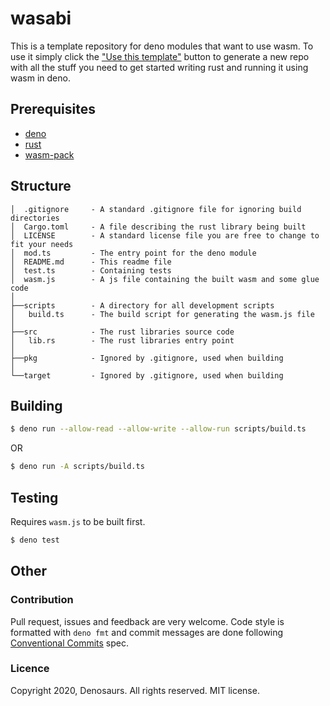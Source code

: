 # wasabi

This is a template repository for deno modules that want to use wasm. To use it simply click the
["Use this template"](https://github.com/denosaurs/wasabi/generate) button to generate a new repo
with all the stuff you need to get started writing rust and running it using wasm in deno.

## Prerequisites

- [deno](https://deno.land/)
- [rust](https://www.rust-lang.org/)
- [wasm-pack](https://rustwasm.github.io/wasm-pack/)

## Structure

```
│  .gitignore     - A standard .gitignore file for ignoring build directories
│  Cargo.toml     - A file describing the rust library being built
│  LICENSE        - A standard license file you are free to change to fit your needs
│  mod.ts         - The entry point for the deno module
│  README.md      - This readme file
│  test.ts        - Containing tests
│  wasm.js        - A js file containing the built wasm and some glue code
│
├──scripts        - A directory for all development scripts
│   build.ts      - The build script for generating the wasm.js file
│
├──src            - The rust libraries source code
│   lib.rs        - The rust libraries entry point
│
├──pkg            - Ignored by .gitignore, used when building
│
└──target         - Ignored by .gitignore, used when building
```

## Building

```bash
$ deno run --allow-read --allow-write --allow-run scripts/build.ts
```

OR

```bash
$ deno run -A scripts/build.ts
```

## Testing

Requires `wasm.js` to be built first.

```bash
$ deno test
```

## Other

### Contribution

Pull request, issues and feedback are very welcome. Code style is formatted with `deno fmt` and commit messages are done following [Conventional Commits](https://www.conventionalcommits.org/en/v1.0.0/) spec.

### Licence

Copyright 2020, Denosaurs. All rights reserved. MIT license.
